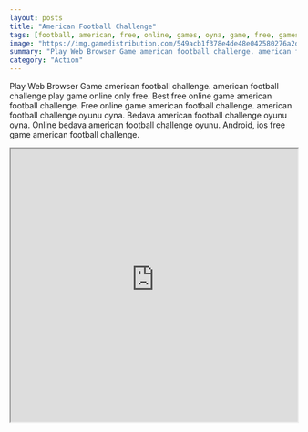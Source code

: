 ```yaml
---
layout: posts
title: "American Football Challenge"
tags: [football, american, free, online, games, oyna, game, free, games, play, play, games]
image: "https://img.gamedistribution.com/549acb1f378e4de48e042580276a2d51-512x512.jpeg"
summary: "Play Web Browser Game american football challenge. american football challenge play game online only free. Best free online game american football challenge. Free online game american football challenge. american football challenge oyunu oyna. Bedava american football challenge oyunu oyna. Online bedava american football challenge oyunu. Android, ios free game american football challenge."
category: "Action"
---
```


Play Web Browser Game american football challenge. american football challenge play game online only free. Best free online game american football challenge. Free online game american football challenge. american football challenge oyunu oyna. Bedava american football challenge oyunu oyna. Online bedava american football challenge oyunu. Android, ios free game american football challenge.

<iframe width="100%" height="480px;" src="https://html5.gamedistribution.com/549acb1f378e4de48e042580276a2d51/"></iframe>